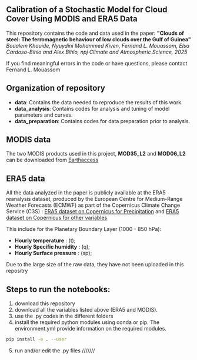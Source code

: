 ## Calibration of a Stochastic Model for Cloud Cover Using MODIS and ERA5 Data

This repository contains the code and data used in the paper:
**"Clouds of steel: The ferromagnetic behaviour of low clouds over the Gulf of Guinea"**
*Boualem Khouide, Nyuydini Mohammed Kiven, Fernand L. Mouassom, Elsa Cardoso-Bihlo and Alex Bihlo, npj Climate and Atmospheric Science, 2025*

If you find meaningful errors in the code or have questions, please contact Fernand L. Mouassom 

## Organization of repository
* **data**: Contains the data needed to reproduce the results of this work. 
* **data_analysis**: Contains codes for analysis and tuning of model parameters and curves.
* **data_preparation**: Contains codes for data preparation prior to analysis.

## MODIS data
The two MODIS products used in this project, **MOD35_L2** and **MOD06_L2** can be downloaded from [Earthaccess](https://ladsweb.modaps.eosdis.nasa.gov)
## ERA5 data
All the data analyzed in the paper is publicly available at the ERA5 reanalysis dataset, produced by the European Centre for Medium-Range Weather Forecasts (ECMWF) as part of the Copernicus Climate Change Service (C3S) : [ERA5 dataset on Copernicus for Precipitation](https://cds.climate.copernicus.eu/datasets/reanalysis-era5-single-levels?tab=overview) and [ERA5 dataset on Copernicus for other variables](https://cds.climate.copernicus.eu/datasets/reanalysis-era5-pressure-levels?tab=overview)

This include for the Planetary Boundary Layer (1000 - 850 hPa):

* **Hourly temperature** : (t);
* **Hourly Specific humidity** : (q);
* **Hourly Surface pressure** : (sp);
 
Due to the large size of the raw data, they have not been uploaded in this repositry 

## Steps to run the notebooks:
1. download this repository 
2. download all the variables listed  above (ERA5 and MODIS). 
3. use the .py codes in the different folders
4. install the required python modules using conda or pip. The environment.yml provide information on the required modules. 
```bash
pip install -e . --user
```
5. run and/or edit the .py files ///////
